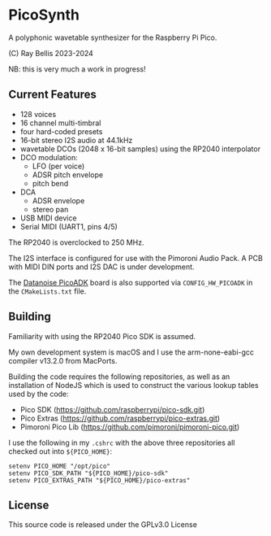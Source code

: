 # PicoSynth

A polyphonic wavetable synthesizer for the Raspberry Pi Pico.

(C) Ray Bellis 2023-2024

NB: this is very much a work in progress!

## Current Features

- 128 voices
- 16 channel multi-timbral
- four hard-coded presets
- 16-bit stereo I2S audio at 44.1kHz 
- wavetable DCOs (2048 x 16-bit samples) using the RP2040 interpolator
- DCO modulation:
  - LFO (per voice)
  - ADSR pitch envelope
  - pitch bend
- DCA
  - ADSR envelope
  - stereo pan
- USB MIDI device
- Serial MIDI (UART1, pins 4/5)

The RP2040 is overclocked to 250 MHz.

The I2S interface is configured for use with the Pimoroni Audio Pack.  A
PCB with MIDI DIN ports and I2S DAC is under development.

The [Datanoise PicoADK](https://github.com/DatanoiseTV/PicoADK-Hardware)
board is also supported via `CONFIG_HW_PICOADK` in the `CMakeLists.txt` file.

## Building

Familiarity with using the RP2040 Pico SDK is assumed.

My own development system is macOS and I use the arm-none-eabi-gcc
compiler v13.2.0 from MacPorts.

Building the code requires the following repositories, as well as an
installation of NodeJS which is used to construct the various lookup
tables used by the code:

- Pico SDK (https://github.com/raspberrypi/pico-sdk.git)
- Pico Extras (https://github.com/raspberrypi/pico-extras.git)
- Pimoroni Pico Lib (https://github.com/pimoroni/pimoroni-pico.git)

I use the following in my `.cshrc` with the above three repositories all
checked out into `${PICO_HOME}`:

```
setenv PICO_HOME "/opt/pico"
setenv PICO_SDK_PATH "${PICO_HOME}/pico-sdk"
setenv PICO_EXTRAS_PATH "${PICO_HOME}/pico-extras"
```

## License

This source code is released under the GPLv3.0 License
